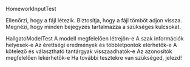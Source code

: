 HomeworkInputTest

Ellenőrzi, hogy a fájl létezik.
Biztosítja, hogy a fájl tömböt adjon vissza.
Megnézi, hogy minden bejegyzés tartalmazza a szükséges kulcsokat.

HallgatoModelTest
A modell megfelelően létrejön-e
A szak információk helyesek-e
Az érettségi eredmények és többletpontok elérhetők-e
A kötelező és választható tantárgyak visszaadhatók-e
Az azonosítók megfelelően lekérhetők-e
Ha további tesztekre van szükséged, jelezd!
